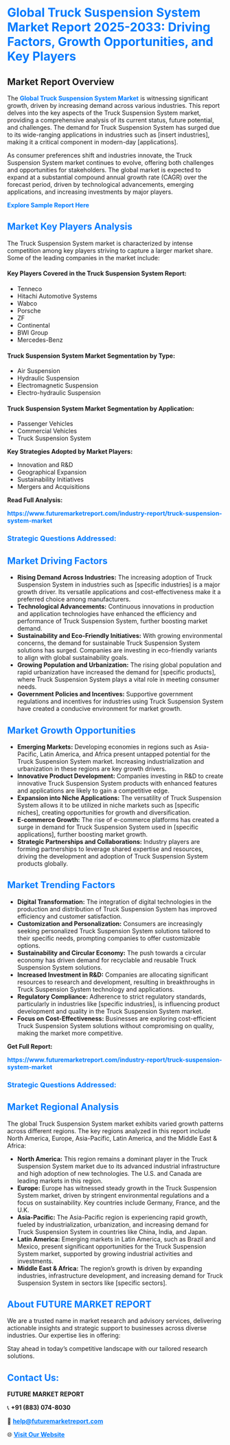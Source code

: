 <h1 style="color: #007BFF;">Global Truck Suspension System Market Report 2025-2033: Driving Factors, Growth Opportunities, and Key Players</h1>

<section id="overview">
<h2>Market Report Overview</h2>
<p>The <a href="https://www.futuremarketreport.com/industry-report/truck-suspension-system-market" style="color: #007BFF; text-decoration: none;"><strong>Global Truck Suspension System Market</strong></a> is witnessing significant growth, driven by increasing demand across various industries. This report delves into the key aspects of the Truck Suspension System market, providing a comprehensive analysis of its current status, future potential, and challenges. The demand for Truck Suspension System has surged due to its wide-ranging applications in industries such as [insert industries], making it a critical component in modern-day [applications].</p>
<p>As consumer preferences shift and industries innovate, the Truck Suspension System market continues to evolve, offering both challenges and opportunities for stakeholders. The global market is expected to expand at a substantial compound annual growth rate (CAGR) over the forecast period, driven by technological advancements, emerging applications, and increasing investments by major players.</p>
</section>

<section id="overview">
<p><a href="https://www.futuremarketreport.com/request-sample/reportId=125964" style="color: #007BFF; text-decoration: none;"><strong>Explore Sample Report Here</strong></a></p>
</section>

<section id="key-players">
<h2 style="color: #007BFF;">Market Key Players Analysis</h2>
<p>The Truck Suspension System market is characterized by intense competition among key players striving to capture a larger market share. Some of the leading companies in the market include:</p>
<h4>Key Players Covered in the Truck Suspension System Report:</h4>
<ul><li>Tenneco</li><li>Hitachi Automotive Systems</li><li>Wabco</li><li>Porsche</li><li>ZF</li><li>Continental</li><li>BWI Group</li><li>Mercedes-Benz</li></ul>
<h4>Truck Suspension System Market Segmentation by Type:</h4>
<ul><li>Air Suspension</li><li>Hydraulic Suspension</li><li>Electromagnetic Suspension</li><li>Electro-hydraulic Suspension</li></ul>

<h4>Truck Suspension System Market Segmentation by Application:</h4>
<ul><li>Passenger Vehicles</li><li>Commercial Vehicles</li><li>Truck Suspension System</li></ul>
<p><strong>Key Strategies Adopted by Market Players:</strong></p>
<ul>
<li>Innovation and R&D</li>
<li>Geographical Expansion</li>
<li>Sustainability Initiatives</li>
<li>Mergers and Acquisitions</li>
</ul>
</section>

<section>
<p><strong>Read Full Analysis: </strong></p><a href="https://www.futuremarketreport.com/industry-report/truck-suspension-system-market" style="color: #007BFF; text-decoration: none;"><strong>https://www.futuremarketreport.com/industry-report/truck-suspension-system-market</strong></a>
<h3 style="color: #007BFF;">Strategic Questions Addressed:</h3>
</section>

<section id="driving-factors">
<h2 style="color: #007BFF;">Market Driving Factors</h2>
<ul>
<li><strong>Rising Demand Across Industries:</strong> The increasing adoption of Truck Suspension System in industries such as [specific industries] is a major growth driver. Its versatile applications and cost-effectiveness make it a preferred choice among manufacturers.</li>
<li><strong>Technological Advancements:</strong> Continuous innovations in production and application technologies have enhanced the efficiency and performance of Truck Suspension System, further boosting market demand.</li>
<li><strong>Sustainability and Eco-Friendly Initiatives:</strong> With growing environmental concerns, the demand for sustainable Truck Suspension System solutions has surged. Companies are investing in eco-friendly variants to align with global sustainability goals.</li>
<li><strong>Growing Population and Urbanization:</strong> The rising global population and rapid urbanization have increased the demand for [specific products], where Truck Suspension System plays a vital role in meeting consumer needs.</li>
<li><strong>Government Policies and Incentives:</strong> Supportive government regulations and incentives for industries using Truck Suspension System have created a conducive environment for market growth.</li>
</ul>
</section>

<section id="growth-opportunities">
<h2 style="color: #007BFF;">Market Growth Opportunities</h2>
<ul>
<li><strong>Emerging Markets:</strong> Developing economies in regions such as Asia-Pacific, Latin America, and Africa present untapped potential for the Truck Suspension System market. Increasing industrialization and urbanization in these regions are key growth drivers.</li>
<li><strong>Innovative Product Development:</strong> Companies investing in R&D to create innovative Truck Suspension System products with enhanced features and applications are likely to gain a competitive edge.</li>
<li><strong>Expansion into Niche Applications:</strong> The versatility of Truck Suspension System allows it to be utilized in niche markets such as [specific niches], creating opportunities for growth and diversification.</li>
<li><strong>E-commerce Growth:</strong> The rise of e-commerce platforms has created a surge in demand for Truck Suspension System used in [specific applications], further boosting market growth.</li>
<li><strong>Strategic Partnerships and Collaborations:</strong> Industry players are forming partnerships to leverage shared expertise and resources, driving the development and adoption of Truck Suspension System products globally.</li>
</ul>
</section>

<section id="trending-factors">
<h2 style="color: #007BFF;">Market Trending Factors</h2>
<ul>
<li><strong>Digital Transformation:</strong> The integration of digital technologies in the production and distribution of Truck Suspension System has improved efficiency and customer satisfaction.</li>
<li><strong>Customization and Personalization:</strong> Consumers are increasingly seeking personalized Truck Suspension System solutions tailored to their specific needs, prompting companies to offer customizable options.</li>
<li><strong>Sustainability and Circular Economy:</strong> The push towards a circular economy has driven demand for recyclable and reusable Truck Suspension System solutions.</li>
<li><strong>Increased Investment in R&D:</strong> Companies are allocating significant resources to research and development, resulting in breakthroughs in Truck Suspension System technology and applications.</li>
<li><strong>Regulatory Compliance:</strong> Adherence to strict regulatory standards, particularly in industries like [specific industries], is influencing product development and quality in the Truck Suspension System market.</li>
<li><strong>Focus on Cost-Effectiveness:</strong> Businesses are exploring cost-efficient Truck Suspension System solutions without compromising on quality, making the market more competitive.</li>
</ul>
</section>

<section>
<p><strong>Get Full Report: </strong></p><a href="https://www.futuremarketreport.com/industry-report/truck-suspension-system-market" style="color: #007BFF; text-decoration: none;"><strong>https://www.futuremarketreport.com/industry-report/truck-suspension-system-market</strong></a>
<h3 style="color: #007BFF;">Strategic Questions Addressed:</h3>
</section>


<section id="regional-analysis">
<h2 style="color: #007BFF;">Market Regional Analysis</h2>
<p>The global Truck Suspension System market exhibits varied growth patterns across different regions. The key regions analyzed in this report include North America, Europe, Asia-Pacific, Latin America, and the Middle East & Africa:</p>
<ul>
<li><strong>North America:</strong> This region remains a dominant player in the Truck Suspension System market due to its advanced industrial infrastructure and high adoption of new technologies. The U.S. and Canada are leading markets in this region.</li>
<li><strong>Europe:</strong> Europe has witnessed steady growth in the Truck Suspension System market, driven by stringent environmental regulations and a focus on sustainability. Key countries include Germany, France, and the U.K.</li>
<li><strong>Asia-Pacific:</strong> The Asia-Pacific region is experiencing rapid growth, fueled by industrialization, urbanization, and increasing demand for Truck Suspension System in countries like China, India, and Japan.</li>
<li><strong>Latin America:</strong> Emerging markets in Latin America, such as Brazil and Mexico, present significant opportunities for the Truck Suspension System market, supported by growing industrial activities and investments.</li>
<li><strong>Middle East & Africa:</strong> The region’s growth is driven by expanding industries, infrastructure development, and increasing demand for Truck Suspension System in sectors like [specific sectors].</li>
</ul>
</section>

<footer>
<h2 style="color: #007BFF;">About FUTURE MARKET REPORT</h2>
<p>We are a trusted name in market research and advisory services, delivering actionable insights and strategic support to businesses across diverse industries. Our expertise lies in offering:</p>

<p>Stay ahead in today’s competitive landscape with our tailored research solutions.</p>

<h2 style="color: #007BFF;">Contact Us:</h2>
<p><strong>FUTURE MARKET REPORT</strong></p>
<p>📞 <strong>+91 (883) 074-8030</strong></p>
<p>📧 <strong><a href="mailto:help@futuremarketreport.com" style="color: #007BFF;">help@futuremarketreport.com</a></strong></p>
<p>🌐 <strong><a href="https://www.futuremarketreport.com/" style="color: #007BFF;">Visit Our Website</a></strong></p>
</footer>